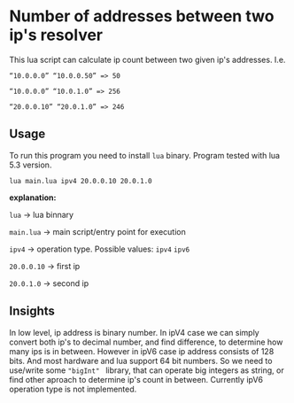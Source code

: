 # Number of addresses between two ip's resolver

This lua script can calculate ip count between two given ip's addresses. I.e.

`“10.0.0.0” “10.0.0.50” => 50`

`“10.0.0.0” “10.0.1.0” => 256`

`“20.0.0.10” “20.0.1.0” => 246`

## Usage
To run this program you need to install `lua` binary. Program tested with lua 5.3 version.

`lua main.lua ipv4 20.0.0.10 20.0.1.0`

**explanation:**

`lua` -> lua binnary

`main.lua` -> main script/entry point for execution

`ipv4` -> operation type. Possible values: `ipv4` `ipv6`

`20.0.0.10` -> first ip

`20.0.1.0` -> second ip

## Insights

In low level, ip  address is binary number. In ipV4 case we can simply convert both ip's to decimal number, and find difference, to determine how many ips is in between. However in ipV6 case ip address consists of 128 bits. And most hardware and lua support 64 bit numbers. So we need to use/write some `"bigInt" ` library, that can operate big integers as string, or find other aproach to determine ip's count in between. Currently ipV6 operation type is not implemented.